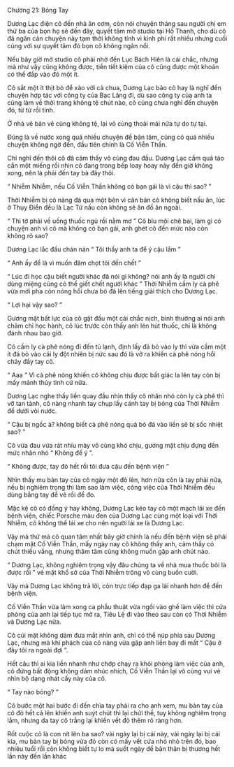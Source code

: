 




Chương 21: Bỏng Tay


Dương Lạc điện cô đến nhà ăn cơm, còn nói chuyện tháng sau người chị em thứ ba của bọn họ sẽ đến đây, quyết tâm mở studio tại Hồ Thanh, cho dù cô đã ngăn cản chuyện này tạm thời không tính vì kinh phí rất nhiều nhưng cuối cùng với sự quyết tâm đó bọn cô không ngăn nổi.

Nếu bây giờ mở studio cô phải nhờ đến Lục Bách Hiên là cái chắc, nhưng mà như vậy cũng không được, tiền tiết kiệm của cô cũng được một khoản có thể đắp vào đó một ít.

Cô sắt một ít thịt bò để xào với cà chua, Dương Lạc bảo cô hay là nghĩ đến chuyện hợp tác với công ty của Bạc Lăng đi, dù sao công ty của anh ta cũng làm về thời trang không tệ chút nào, cô cũng chưa nghĩ đến chuyện đó, từ từ rồi tính.

Ở nhà vẽ bản vẽ cũng không tệ, lại vô cùng thoải mái nữa tự do tự tại.

Đúng là về nước xong quá nhiều chuyện để bận tâm, cũng có quá nhiều chuyện không ngờ đến, đầu tiên chính là Cố Viễn Thần.

Chỉ nghĩ đến thôi cô đã cảm thấy vô cùng đau đầu. Dương Lạc cầm quả táo cắn một miếng rồi nhìn cô đang trong bếp loay hoay nãy đến giờ không xong, nên là phải đến tay bà đây thôi.



“ Nhiễm Nhiễm, nếu Cố Viễn Thần không có bạn gái là vì cậu thì sao? ”

Thời Nhiễm bị cô nàng đá qua một bên vì căn bản cô không biết nấu ăn, lúc ở Thụy Điển đều là Lạc Tử nấu còn không sẽ ăn đồ ăn ngoài.

“ Thì tớ phải về uống thuốc ngủ rồi nằm mơ ” Cô bĩu môi chê bai, làm gì có chuyện anh vì cô mà không có bạn gái, anh ghét cô đến mức nào còn không rõ sao?

Dương Lạc lắc đầu chán nản “ Tôi thấy anh ta để ý cậu lắm ”

“ Anh ấy để là vì muốn đâm chọt tôi đến chết ”

“ Lúc đi học cậu biết người khác đã nói gì không? nói anh ấy là người chỉ dùng miệng cũng có thể giết chết người khác ” Thời Nhiễm cầm ly cà phê vừa mới pha còn nóng hổi chưa bỏ đá lên tiếng giải thích cho Dương Lạc.

“ Lợi hại vậy sao? ”

Gương mặt bất lực của cô gật đầu một cái chắc nịch, bình thường ai nói anh chăm chỉ học hành, cô lúc trước còn thấy anh lén hút thuốc, chỉ là không đánh nhau bao giờ.

Cô cầm ly cà phê nóng đi đến tủ lạnh, định lấy đá bỏ vào ly thì vừa cầm một ít đá bỏ vào cái ly đột nhiên bị nức sau đó là vỡ ra khiến cà phê nóng hổi chảy đầy tay cô.

“ Aaa ” Vì cà phê nóng khiến cô không chịu được bất giác la lên tay còn bị mấy mảnh thủy tinh cứ nữa.



Dương Lạc nghe thấy liền quay đầu nhìn thấy cô nhăn nhó còn ly cà phê thì vỡ tan tành, cô nàng nhanh tay chụp lấy cánh tay bị bỏng của Thời Nhiễm để dưới vòi nước.

“ Cậu bị ngốc à? không biết cà phê nóng quá bỏ đá vào liền sẽ bị sốc nhiệt sao? ”

Cô vừa đau vừa rát nhíu mày vô cùng khó chịu, gương mặt chịu đựng đến mức nhăn nhó “ Không để ý ”.

“ Không được, tay đỏ hết rồi tôi đưa cậu đến bệnh viện ”

Nhìn thấy mu bàn tay của cô ngày một đỏ lên, hơn nữa còn là tay phải nữa, nếu bị nghiêm trọng thì làm sao làm việc, công việc của Thời Nhiễm đều dùng bằng tay để vẽ rồi để đo.

Mặc kệ cô có đồng ý hay không, Dương Lạc kéo tay cô một mạch lái xe đến bệnh viện, chiếc Porsche màu đen của Dương Lạc cùng một loại với Thời Nhiễm, cô không thể lái xe cho nên người lái xe là Dương Lạc.

Vậy mà thứ mà cô quan tâm nhất bây giờ chính là nếu đến bệnh viện sẽ phải chạm mặt Cố Viễn Thần, mấy ngày nay cô không thấy anh, cảm thấy có chút thiếu vắng, nhưng thâm tâm cũng không muốn gặp anh chút nào.

“ Dương Lạc, không nghiêm trọng vậy đâu chúng ta về nhà mua thuốc bôi là được rồi ” vẻ mặt khổ sở của Thời Nhiễm trông vô cùng buồn cười.

Vậy mà Dương Lạc không trả lời, còn trực tiếp đạp ga lái nhanh hơn để đến bệnh viện.

Cố Viễn Thần vừa làm xong ca phẫu thuật vừa ngồi vào ghế làm việc thì cửa phòng của anh lại tiếp tục mở ra, Tiêu Lệ đi vào theo sau còn có Thời Nhiễm và Dương Lạc nữa.

Cô cúi mặt không dám đưa mắt nhìn anh, chỉ có thể núp phía sau Dương Lạc, nhưng mà khí phách của cô nàng vừa gặp anh liền bay đi mất “ Cậu ở đây tôi ra ngoài đợi ”.

Hết câu thì ai kia liền nhanh như chớp chạy ra khỏi phòng làm việc của anh, cô đứng bất động không dám nhúc nhích, Cố Viễn Thần lại vô cùng vui vẻ nhìn bộ dạng nhát cấy này của cô.

“ Tay nào bỏng? ”

Cô bước một hai bước đi đến chìa tay phải ra cho anh xem, mu bàn tay của cô đỏ hết cả lên khiến anh suýt chút thì lại chửi thề, tuy không nghiêm trọng lắm, nhưng da tay cô trắng lại khiến vết đỏ thêm rõ ràng hơn.

Rốt cuộc cô là con nít lên ba sao? vài ngày lại bị cái này, vài ngày lại bị cái kia, mu bàn tay bị bỏng vừa đỏ còn có mấy vết cứa nhỏ nhỏ trên đó, bao nhiêu tuổi rồi còn không biết tự lo mà suốt ngày để bản thân bị thương hết lần này đến lần khác




